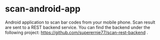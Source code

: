 # scan-android-app
Android application to scan bar codes from your mobile phone.  Scan result are sent to a REST backend service. You can find the backend under the following project: https://github.com/superernie77/scan-rest-backend .
